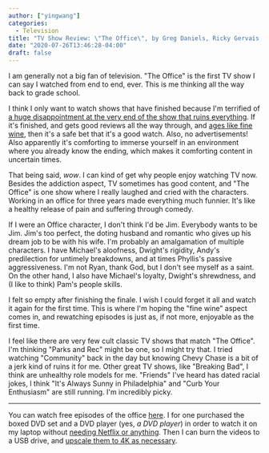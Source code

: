 ```yaml
---
author: ["yingwang"]
categories:
  - Television
title: "TV Show Review: \"The Office\", by Greg Daniels, Ricky Gervais, Stephen Merchant et. al."
date: "2020-07-26T13:46:28-04:00"
draft: false
---
```


I am generally not a big fan of television. "The Office" is the first TV show I
can say I watched from end to end, ever. This is me thinking all the way back to
grade school.

I think I only want to watch shows that have finished because I'm terrified of
[a huge disappointment at the very end of the show that ruins
everything](https://en.wikipedia.org/wiki/Game_of_Thrones_(season_8)). If it's
finished, and gets good reviews all the way through, and [ages like fine
wine](https://www.eonline.com/news/956329/the-enduring-popularity-of-the-office),
then it's a safe bet that it's a good watch. Also, no advertisements! Also
apparently it's comforting to immerse yourself in an environment where you
already know the ending, which makes it comforting content in uncertain times.

That being said, *wow*. I can kind of get why people enjoy watching TV now.
Besides the addiction aspect, TV sometimes has good content, and "The Office" is
one show where I really laughed and cried with the characters. Working in an
office for three years made everything much funnier. It's like a healthy release
of pain and suffering through comedy.

If I were an Office character, I don't think I'd be Jim. Everybody wants to be
Jim. Jim's too perfect, the doting husband and romantic who gives up his dream
job to be with his wife. I'm probably an amalgamation of multiple characters. I
have Michael's aloofness, Dwight's rigidity, Andy's predilection for untimely
breakdowns, and at times Phyllis's passive aggressiveness. I'm not Ryan, thank
God, but I don't see myself as a saint. On the other hand, I also have Michael's
loyalty, Dwight's shrewdness, and (I like to think) Pam's people skills.

I felt so empty after finishing the finale. I wish I could forget it all and
watch it again for the first time. This is where I'm hoping the "fine wine"
aspect comes in, and rewatching episodes is just as, if not more, enjoyable as
the first time.

I feel like there are very few cult classic TV shows that match "The Office".
I'm thinking "Parks and Rec" might be one, so I might try that. I tried watching
"Community" back in the day but knowing Chevy Chase is a bit of a jerk kind of
ruins it for me. Other great TV shows, like "Breaking Bad", I think are
unhealthy role models for me. "Friends" I've heard has dated racial jokes, I
think "It's Always Sunny in Philadelphia" and "Curb Your Enthusiasm" are still
running. I'm incredibly picky.

__________

You can watch free episodes of the office [here](https://watchtheoffice.online).
I for one purchased the boxed DVD set and a DVD player (yes, *a DVD player*) in
order to watch it on my laptop without [needing Netflix or
anything](https://www.cnn.com/2019/06/25/media/the-office-netflix-leaving/index.html).
Then I can burn the videos to a USB drive, and [upscale them to 4K as
necessary](https://write.corbpie.com/upscaling-and-downscaling-video-with-ffmpeg/).
